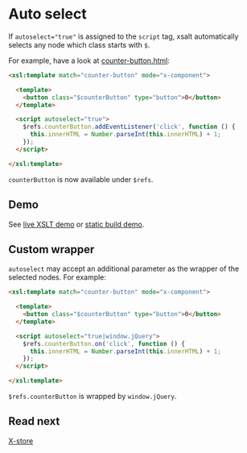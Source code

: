 # Auto select

If `autoselect="true"` is assigned to the `script` tag, xsalt automatically selects any node which class starts with `$`.

For example, have a look at [counter-button.html](./components/counter-button.html):
```html
<xsl:template match="counter-button" mode="x-component">

  <template>
    <button class="$counterButton" type="button">0</button>
  </template>

  <script autoselect="true">
    $refs.counterButton.addEventListener('click', function () {
      this.innerHTML = Number.parseInt(this.innerHTML) + 1;
    });
  </script>

</xsl:template>
```

`counterButton` is now available under `$refs`.

## Demo

See [live XSLT demo](https://raw.githack.com/francescozaniol/xsalt/master/examples/autoselect/index.xhtml) or [static build demo](https://raw.githack.com/francescozaniol/xsalt/master/examples/autoselect/build.html).

## Custom wrapper

`autoselect` may accept an additional parameter as the wrapper of the selected nodes. For example:
```html
<xsl:template match="counter-button" mode="x-component">

  <template>
    <button class="$counterButton" type="button">0</button>
  </template>

  <script autoselect="true|window.jQuery">
    $refs.counterButton.on('click', function () {
      this.innerHTML = Number.parseInt(this.innerHTML) + 1;
    });
  </script>

</xsl:template>
```

`$refs.counterButton` is wrapped by `window.jQuery`.

## Read next

[X-store](../x-store)